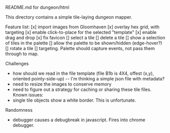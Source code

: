 README.md for dungeon/html

This directory contains a simple tile-laying dungeon mapper.

Feature list:
 [x] import images from Gloomhaven
 [x] overlay hex grid, with targeting
 [x] enable click-to-place for the selected "template"
 [x] enable drag and drop
 [x] fix favicon
 [] select a tile
 [] delete a tile
 [] show a selection of tiles in the palette
 [] allow the palette to be shown/hidden (edge-hover?)
 [] rotate a tile
 [] targeting. Palette should capture events, not pass them through to map.

Challenges
  - how should we read in the file template (file B1b is 4X4, offest (x,y),
  oriented pointy-side-up) -- I'm thinking a simple json file with metadata?
  - need to resize the images to conserve memory
  - need to figure out a strategy for caching or sharing these tile files.
Known issues:
  - single tile objects show a white border. This is unfortunate.

Randomness
  - debugger causes a debugbreak in javascript. Fires into chrome debugger.
